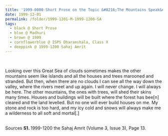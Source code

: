 ```yaml
---
title: '1999-0000 Short Prose on the Topic &#8216;The Mountains Speak&#8217; by Madhuri, Class X, ISPS Dharamshala from 1999-1200 the Sahaj Amrit (Volume 3, Issue 3), Page 13'
date: 1999-12-01
permalink: /folder/1999-1201-M-1999-1200-SA
tags:
  - black @ Short Prose
  - blue @ Madhuri
  - brown @ 1999
  - cornflowerblue @ ISPS Dharamshala, Class X
  - deeppink @ 1999-1200 Sahaj Amrit  
---
```


<br>

<p>
Looking over this Great Sea of clouds sometimes makes the other mountains seem like islands and all the houses and trees marooned and stranded. But then, when there are no clouds I can see all the way down the valley, where the rivers meet and up again. I will never change. I will always be here. The other mountains, the ones with trees, will shed their skins many times. Houses and buildings will be built where the forest has bee[n] cleared and the land levelled. But no one will ever build houses on me. My stone and rock is too hard, and my icy cold and snows will always make me a wilderness to all soft and mortal[.]<br>
</p>

<br>

<wave-list>
<list-title color="DarkSeaGreen" width="40">Sources</list-title>
  <list-item color="BlanchedAlmond"  width="280"><b>S1. </b> 1999-1200 the Sahaj Amrit (Volume 3, Issue 3), Page 13.</list-item>
</wave-list>